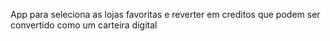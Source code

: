 App para seleciona as lojas favoritas e reverter em creditos que podem ser convertido como um
carteira digital
